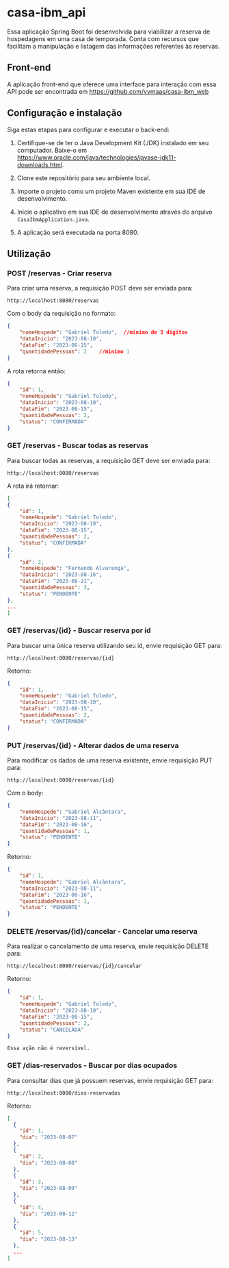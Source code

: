 # casa-ibm_api

Essa aplicação Spring Boot foi desenvolvida para viabilizar a reserva de hospedagens em uma casa de temporada. Conta com recursos que facilitam a manipulação e listagem das informações referentes às reservas.

## Front-end

A aplicação front-end que oferece uma interface para interação com essa API pode ser encontrada em https://github.com/vvmaas/casa-ibm_web


## Configuração e instalação

Siga estas etapas para configurar e executar o back-end:

1. Certifique-se de ter o Java Development Kit (JDK) instalado em seu computador. Baixe-o em https://www.oracle.com/java/technologies/javase-jdk11-downloads.html.

2. Clone este repositório para seu ambiente local.

3. Importe o projeto como um projeto Maven existente em sua IDE de desenvolvimento.

4. Inicie o aplicativo em sua IDE de desenvolvimento através do arquivo `CasaIbmApplication.java`.

5. A aplicação será executada na porta 8080.


## Utilização

### POST /reservas - Criar reserva

Para criar uma reserva, a requisição POST deve ser enviada para:

```url
http://localhost:8080/reservas
```
Com o body da requisição no formato: 

```json
{
    "nomeHospede": "Gabriel Toledo",  //minímo de 3 dígitos 
    "dataInicio": "2023-08-10",
    "dataFim": "2023-08-15",
    "quantidadePessoas": 2    //minímo 1 
}
```
A rota retorna então:

```json
{
    "id": 1,
    "nomeHospede": "Gabriel Toledo",
    "dataInicio": "2023-08-10",
    "dataFim": "2023-08-15",
    "quantidadePessoas": 2,
    "status": "CONFIRMADA"
}
```

### GET /reservas - Buscar todas as reservas

Para buscar todas as reservas, a requisição GET deve ser enviada para:

```url
http://localhost:8080/reservas
```
A rota irá retornar:

```json
[
{
    "id": 1,
    "nomeHospede": "Gabriel Toledo",
    "dataInicio": "2023-08-10",
    "dataFim": "2023-08-15",
    "quantidadePessoas": 2,
    "status": "CONFIRMADA"
},
{
    "id": 2,
    "nomeHospede": "Fernando Alvarenga",
    "dataInicio": "2023-08-16",
    "dataFim": "2023-08-21",
    "quantidadePessoas": 3,
    "status": "PENDENTE"
},
...
]

```

### GET /reservas/{id} - Buscar reserva por id

Para buscar uma única reserva utilizando seu id, envie requisição GET para:

```url
http://localhost:8080/reservas/{id}
```
Retorno:

```json
{
    "id": 1,
    "nomeHospede": "Gabriel Toledo",
    "dataInicio": "2023-08-10",
    "dataFim": "2023-08-15",
    "quantidadePessoas": 2,
    "status": "CONFIRMADA"
}
```

### PUT /reservas/{id} - Alterar dados de uma reserva

Para modificar os dados de uma reserva existente, envie requisição PUT para:

```url
http://localhost:8080/reservas/{id}
```
Com o body:

```json
{
    "nomeHospede": "Gabriel Alcântara",
    "dataInicio": "2023-08-11",
    "dataFim": "2023-08-16",
    "quantidadePessoas": 1,
    "status": "PENDENTE"
}
```

Retorno:

```json
{
    "id": 1,
    "nomeHospede": "Gabriel Alcântara",
    "dataInicio": "2023-08-11",
    "dataFim": "2023-08-16",
    "quantidadePessoas": 1,
    "status": "PENDENTE"
}
```

### DELETE /reservas/{id}/cancelar - Cancelar uma reserva

Para realizar o cancelamento de uma reserva, envie requisição DELETE para:

```url
http://localhost:8080/reservas/{id}/cancelar
```
Retorno:

```json
{
    "id": 1,
    "nomeHospede": "Gabriel Toledo",
    "dataInicio": "2023-08-10",
    "dataFim": "2023-08-15",
    "quantidadePessoas": 2,
    "status": "CANCELADA"
}
```
```Essa ação não é reversível.```

### GET /dias-reservados - Buscar por dias ocupados

Para consultar dias que já possuem reservas, envie requisição GET para: 

```url
http://localhost:8080/dias-reservados
```
Retorno:

```json
[
  {
    "id": 1,
    "dia": "2023-08-07"
  },
  {
    "id": 2,
    "dia": "2023-08-08"
  },
  {
    "id": 3,
    "dia": "2023-08-09"
  },
  {
    "id": 4,
    "dia": "2023-08-12"
  },
  {
    "id": 5,
    "dia": "2023-08-13"
  },
  ...
]
```

